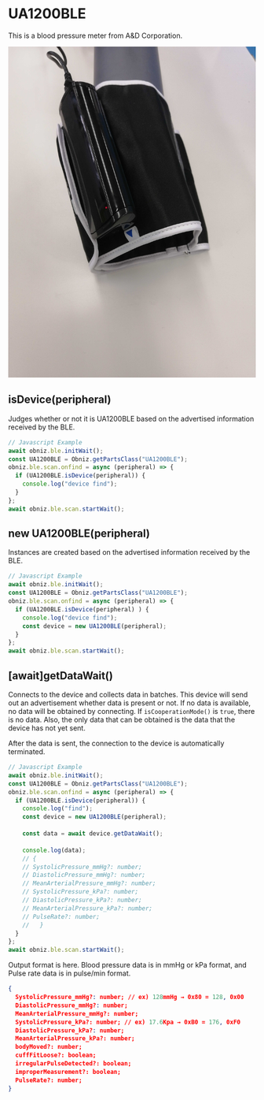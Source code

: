 # UA1200BLE
This is a blood pressure meter from A&D Corporation.

![](./image.jpg)

## isDevice(peripheral)

Judges whether or not it is UA1200BLE based on the advertised information received by the BLE.
```javascript
// Javascript Example
await obniz.ble.initWait();
const UA1200BLE = Obniz.getPartsClass("UA1200BLE");
obniz.ble.scan.onfind = async (peripheral) => {
  if (UA1200BLE.isDevice(peripheral)) {
    console.log("device find");
  }
};
await obniz.ble.scan.startWait();

```

## new UA1200BLE(peripheral)

Instances are created based on the advertised information received by the BLE.

```javascript
// Javascript Example
await obniz.ble.initWait();
const UA1200BLE = Obniz.getPartsClass("UA1200BLE");
obniz.ble.scan.onfind = async (peripheral) => {
  if (UA1200BLE.isDevice(peripheral) ) {
    console.log("device find");
    const device = new UA1200BLE(peripheral);
  }
};
await obniz.ble.scan.startWait();

```


## [await]getDataWait()

Connects to the device and collects data in batches.
This device will send out an advertisement whether data is present or not.
If no data is available, no data will be obtained by connecting. If `isCooperationMode()` is `true`, there is no data.
Also, the only data that can be obtained is the data that the device has not yet sent.

After the data is sent, the connection to the device is automatically terminated.

```javascript
// Javascript Example
await obniz.ble.initWait();
const UA1200BLE = Obniz.getPartsClass("UA1200BLE");
obniz.ble.scan.onfind = async (peripheral) => {
  if (UA1200BLE.isDevice(peripheral)) {
    console.log("find");
    const device = new UA1200BLE(peripheral);
    
    const data = await device.getDataWait();
    
    console.log(data);
    // {
    // SystolicPressure_mmHg?: number;
    // DiastolicPressure_mmHg?: number;
    // MeanArterialPressure_mmHg?: number;
    // SystolicPressure_kPa?: number;
    // DiastolicPressure_kPa?: number;
    // MeanArterialPressure_kPa?: number;
    // PulseRate?: number;
    //   }
  }
};
await obniz.ble.scan.startWait();

```


Output format is here. Blood pressure data is in mmHg or kPa format, and Pulse rate data is in pulse/min format.

```json
{
  SystolicPressure_mmHg?: number; // ex) 128mmHg → 0x80 = 128, 0x00
  DiastolicPressure_mmHg?: number;
  MeanArterialPressure_mmHg?: number;
  SystolicPressure_kPa?: number; // ex) 17.6Kpa → 0xB0 = 176, 0xF0
  DiastolicPressure_kPa?: number;
  MeanArterialPressure_kPa?: number;
  bodyMoved?: number;
  cuffFitLoose?: boolean;
  irregularPulseDetected?: boolean;
  improperMeasurement?: boolean;
  PulseRate?: number;
}
```